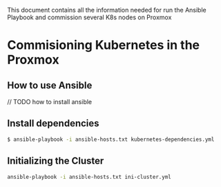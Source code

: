 This document contains all the information needed for run the Ansible Playbook and commission several K8s nodes on Proxmox


# Commisioning Kubernetes in the Proxmox #
[ansible]: https://img.shields.io/badge/Ansible-EE0000.svg?style=for-the-badge&logo=Ansible&logoColor=white---


## How to use Ansible
// TODO how to install ansible

## Install dependencies

```bash 
$ ansible-playbook -i ansible-hosts.txt kubernetes-dependencies.yml
```


## Initializing the Cluster
```bash 
ansible-playbook -i ansible-hosts.txt ini-cluster.yml
```